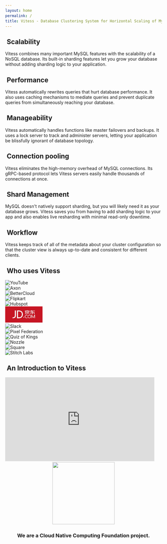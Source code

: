 ```yaml
---
layout: home
permalink: /
title: Vitess - Database Clustering System for Horizontal Scaling of MySQL
---
```


<div class="row">
  <div class="col-md-4">
    <h2><i class="fa fa-cubes"></i>&nbsp;Scalability</h2>
    <p class="desc">Vitess combines many important MySQL features with the scalability of a NoSQL database. Its built-in sharding features let you grow your database without adding sharding logic to your application.</p>
  </div>
  <div class="col-md-4">
    <h2><i class="fa fa-fighter-jet"></i>&nbsp;Performance</h2>
    <p class="desc">Vitess automatically rewrites queries that hurt database performance. It also uses caching mechanisms to mediate queries and prevent duplicate queries from simultaneously reaching your database.</p>
  </div>
  <div class="col-md-4">
    <h2><i class="fa fa-dashboard"></i>&nbsp;Manageability</h2>
    <p class="desc">Vitess automatically handles functions like master failovers and backups. It uses a lock server to track and administer servers, letting your application be blissfully ignorant of database topology.</p>
  </div>
</div>
<div class="row">
  <div class="col-md-4">
    <h2><i class="fa fa-share-alt"></i>&nbsp;Connection pooling</h2>
    <p class="desc">Vitess eliminates the high-memory overhead of MySQL connections. Its gRPC-based protocol lets Vitess servers easily handle thousands of connections at once.</p>
  </div>
  <div class="col-md-4">
    <h2><i class="fa fa-object-ungroup"></i>&nbsp;Shard Management</h2>
    <p class="desc">MySQL doesn't natively support sharding, but you will likely need it as your database grows. Vitess saves you from having to add sharding logic to your app and also enables live resharding with minimal read-only downtime.</p>
  </div>
  <div class="col-md-4">
    <h2><i class="fa fa-magic"></i>&nbsp;Workflow</h2>
    <p class="desc">Vitess keeps track of all of the metadata about your cluster configuration so that the cluster view is always up-to-date and consistent for different clients.</p>
  </div>
</div>

<div class="page-spacer"></div>

<!-- Ordering of logos: alphabetical with YouTube as exception.
Slack and Nozzle are swapped for aesthetics, because the icons don't align well otherwise. -->

<div class="row">
  <div class="col-md-6">
    <h2><i class="fa fa-flag-checkered"></i>&nbsp;Who uses Vitess</h2>
    <div class="row logo-row">
      <div class="col-md-3">
        <img src="/vitess.io/images/users/youtube_logo.png" alt="YouTube" width="120">
      </div>
      <div class="col-md-3">
        <img src="/vitess.io/images/users/axon_logo.png" alt="Axon" width="60">
      </div>
      <div class="col-md-3">
        <img src="/vitess.io/images/users/bettercloud_logo.png" alt="BetterCloud" width="120">
      </div>
    </div>
    <div class="row logo-row">
      <div class="col-md-3">
        <img src="/vitess.io/images/users/flipkart_logo.png" alt="Flipkart" width="120">
      </div>
      <div class="col-md-3">
        <img src="/vitess.io/images/users/hubspot_logo.png" alt="Hubspot" width="120">
      </div>
      <div class="col-md-3">
        <img src="/vitess.io/images/users/jd.jpg" alt="JD" width="120">
      </div>
    </div>
    <div class="row logo-row">
      <div class="col-md-3">
        <img src="/vitess.io/images/users/slack_logo.png" alt="Slack" width="120">
      </div>
      <div class="col-md-3">
        <img src="/vitess.io/images/users/pixel_federation_logo.png" alt="Pixel Federation" width="100">
      </div>
      <div class="col-md-3">
        <img src="/vitess.io/images/users/quiz_of_kings_logo.jpg" alt="Quiz of Kings" width="100">
      </div>
    </div>
    <div class="row logo-row">
      <div class="col-md-3">
        <img src="/vitess.io/images/users/nozzle_logo.png" alt="Nozzle" width="60">
      </div>
      <div class="col-md-3">
        <img src="/vitess.io/images/users/square_logo.png" alt="Square" width="120">
      </div>
      <div class="col-md-3">
        <img src="/vitess.io/images/users/stitchlabs_logo.png" alt="Stitch Labs" width="120">
      </div>
    </div>
  </div>
  <div class="col-md-6">
    <h2><i class="fa fa-rocket"></i>&nbsp;An Introduction to Vitess</h2>
    <div class="row">
      <div class="col-md-12">
        <iframe width="480" height="270" src="https://www.youtube.com/embed/q65TleTn2vg?rel=0" frameborder="0" allowfullscreen></iframe>
      </div>
    </div>
  </div>
</div>

<div class="page-spacer"></div>
<div class="page-spacer"></div>

<div class="row" style="text-align: center">
  <a href="https://www.cncf.io/"><img src="/images/cncf-icon-color.svg" width="200" height="200"></a>
  <h3>We are a Cloud Native Computing Foundation project.</h3>
</div>
